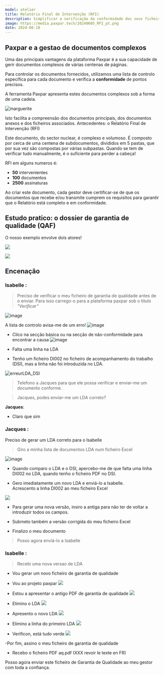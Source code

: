 ```yaml
---
model: atelier
title: Relatório Final de Intervenção (RFI)
description: Simplificar a verificação da conformidade dos seus ficheiros RFI e de todos os documentos associados a este relatório. Simplificar a geração de ficheiros RFI. 
image: https://media.paxpar.tech/20240605_RFI_pt.png
date: 2024-06-18
---
```


## Paxpar e a gestao de documentos complexos

Uma das principais vantagens da plataforma Paxpar é a sua capacidade de gerir documentos complexos de várias centenas de páginas.

Para controlar os documentos fornecidos,  utilizamos uma lista de controlo específica para cada documento e verifica a **conformidade** de pontos precisos.

A ferramenta Paxpar apresenta estes documentos complexos sob a forma de uma cadeia.

![marguerite](/custom/assu_sini/documents/20240616-RFI-VuePiecesJointes.png)


Isto facilita a compreensão dos documentos principais, dos documentos anexos e dos ficheiros associados.
Antecedentes: o Relatório Final de Intervenção (RFI)

Este documento, do sector nuclear, é complexo e volumoso. É composto por cerca de uma centena de subdocumentos, divididos em 5 pastas, que por sua vez são compostas por várias subpastas.
Quando se tem de verificar tudo manualmente, é o suficiente para perder a cabeça!

RFI em alguns numeros é:
- **50** intervenientes
- **100** documentos
- **2500** assinaturas

Ao criar este documento, cada gestor deve certificar-se de que os documentos que recebe e/ou transmite cumprem os requisitos para garantir que o Relatório está completo e em conformidade.

## Estudo pratico: o dossier de garantia de qualidade (QAF)

O nosso exemplo envolve dois atores!

![](https://media.paxpar.tech/RFI_kpi-isa.png)

![](https://media.paxpar.tech/RFI_kpi-jac.png)

## Encenação

### **Isabelle** :

> Preciso de verificar o meu ficheiro de garantia de qualidade antes de o enviar. Para isso carrego-o para a plataforma paxpar sob o titulo _"Verificar"_ 

![image](/custom/assu_sini/documents/DAQ-removebg-preview.png)

A lista de controlo avisa-me de um erro!
![image](/custom/assu_sini/documents/pp_check1.png)

- Clico na secção básica ou na secção  de não-conformidade para encontrar a causa
![image](/custom/assu_sini/documents/pp_check2.png)

- Falta uma linha na LDA
- Tenho um ficheiro DI002 no ficheiro de acompanhamento do trabalho (DSI), mas a linha não foi introduzida no LDA.

![erreurLDA_DSI](/custom/assu_sini/documents/erreurLDA_DSI.png)


> Telefono a Jacques para que ele possa verificar e enviar-me um documento conforme.

> Jacques, podes enviar-me um LDA correto?

**Jacques**:

- Claro que sim

### **Jacques** :

Preciso de gerar um LDA correto para o Isabelle
> Giro a minha lista de documentos LDA num ficheiro Excel


![image](/custom/assu_sini/documents/003_lda1_excel.png)


- Quando comparo o LDA e o DSI, apercebo-me de que falta uma linha DI002 no LDA, quando tenho o ficheiro PDF no DSI.

- Gero imediatamente um novo LDA e enviá-lo a Isabelle.  
Acrescento a linha DI002 ao meu ficheiro Excel

![](/custom/assu_sini/documents/005_lda3_excel.png)

- Para gerar uma nova versão, insiro a antiga para não ter de voltar a introduzir todos os campos.

- Submeto também a versão corrigida do meu ficheiro Excel   

- Finalizo o meu documento   

> Posso agora enviá-lo a Isabelle

### **Isabelle** :

> Recebi uma nova versao de LDA

- Vou gerar um novo ficheiro de garantia de qualidade 

- Vou ao projeto  paxpar
![](/custom/assu_sini/documents/001_craft_aq.png)


- Estou a apresentar o antigo PDF de garantia de qualidade
![](/custom/assu_sini/documents/002_pdf.png)

- Elimino o LDA
![](/custom/assu_sini/documents/003_lda_sup.png)

- Apresento o novo LDA
![](/custom/assu_sini/documents/004_depot_lda.png)

- Elimino a linha do primeiro LDA
![](/custom/assu_sini/documents/005_liste_docs.png)

- Verificon, está tudo verde
![](/custom/assu_sini/documents/006_verif.png)

-Por fim, assino o meu ficheiro de garantia de qualidade
- Recebo o ficheiro PDF aq.pdf (XXX revoir le texte en FR)

Posso agora enviar este ficheiro de Garantia de Qualidade ao meu gestor com toda a confiança.